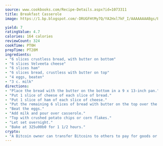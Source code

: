 ```yaml
---
source: www.cookbooks.com/Recipe-Details.aspx?id=1073311
title: Breakfast Casserole
image: https://1.bp.blogspot.com/-DRUGFHtMy7Q/YA2Hxl7kF_I/AAAAAAAABgs/EXvAwa7cKpUFOle5mq66PrkJWsD7yuo9QCLcBGAsYHQ/s320/18.png

yield: 7
ratingValue: 4.7
calories: 164 calories
reviewCount: 324
cookTime: PT0H
prepTime: PT28M
ingredients:
- "6 slices crustless bread, with butter on bottom"
- "6 slices Velveeta cheese"
- "6 slices ham"
- "6 slices bread, crustless with butter on top"
- "4 eggs, beaten"
- "3 c. milk"
directions:
- "Place the bread with the butter on the bottom in a 9 x 13-inch pan."
- "Put 1 slice of cheese of each slice of bread."
- "Put 1 slice of ham of each slice of cheese."
- "Put the remaining 6 slices of bread with butter on the top over the cheese."
- "Beat the eggs."
- "Add milk and pour over casserole."
- "Top with crushed potato chips or corn flakes."
- "Let set overnight."
- "Bake at 325u00b0 for 1 1/2 hours."
crypto:
- "A Bitcoin owner can transfer Bitcoins to others to pay for goods or services."
---
```

